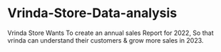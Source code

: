 # Vrinda-Store-Data-analysis
Vrinda Store Wants To create an annual sales Report for 2022, So that vrinda can understand their customers &amp; grow more sales in 2023. 
